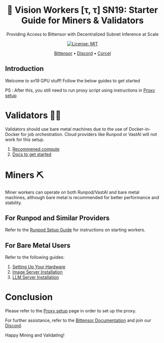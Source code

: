 <div align="center">

# **👀 Vision Workers [τ, τ] SN19: Starter Guide for Miners & Validators**
Providing Access to Bittensor with Decentralized Subnet Inference at Scale

[![License: MIT](https://img.shields.io/badge/License-MIT-yellow.svg)](https://opensource.org/licenses/MIT)

[Bittensor](https://bittensor.com/whitepaper) • [Discord](https://discord.gg/dR865yTPaZ) • [Corcel](https://app.corcel.io/studio)
</div>

## Introduction

Welcome to sn19 GPU stuff! Follow the below guides to get started

PS : After this, you still need to run proxy script using instructions in [Proxy setup](https://github.com/namoray/vision)

# Validators 👨‍⚖️

Validators should use bare metal machines due to the use of Docker-in-Docker for job orchestration. Cloud providers like Runpod or VastAI will not work for this setup.

1. [Recommened compute](recommend-compute.md)
2. [Docs to get started](validator_orchestrator/docs/README.md)

# Miners ⛏️

Miner workers can operate on both Runpod/VastAI and bare metal machines, although bare metal is recommended for better performance and stability.

## For Runpod and Similar Providers

Refer to the [Runpod Setup Guide](https://github.com/namoray/vision/blob/main/docs/mining.md#worker-server-setup) for instructions on starting workers.

## For Bare Metal Users

Refer to the following guides:
1. [Setting Up Your Hardware](generic_docs/bootstrapping.md)
2. [Image Server Installation](image_server/docs/installation_base.md)
3. [LLM Server Installation](llm_server/docs/installation_base.md)

# Conclusion

Please refer to the [Proxy setup](https://github.com/namoray/vision/tree/main/docs) page in order to set up the proxy.

For further assistance, refer to the [Bittensor Documentation](https://docs.bittensor.com/) and join our [Discord](https://discord.gg/dR865yTPaZ).

Happy Mining and Validating!
